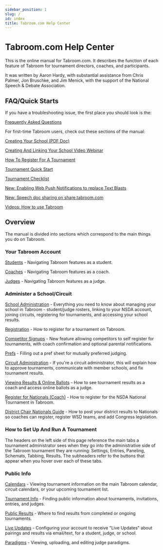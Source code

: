 ```yaml
---
sidebar_position: 1
slug: /
id: index
title: Tabroom.com Help Center
---
```


# Tabroom.com Help Center

This is the online manual for Tabroom.com. It describes the function
of each feature of Tabroom for tournament directors, coaches, and
participants.

It was written by Aaron Hardy, with substantial assistance from Chris
Palmer, Jon Bruschke, and Jim Menick, with the support of the National
Speech & Debate Association.

## FAQ/Quick Starts

If you have a troubleshooting issue, the first place you should look is
the:

[Frequently Asked Questions](FAQ "wikilink")

For first-time Tabroom users, check out these sections of the manual:

[Creating Your School (PDF
Doc)](/uploads/Creating_and_Connecting_Account_Tabroom_Lisa_Webinar_(1).pdf "wikilink")

[Creating And Linking Your School Video
Webinar](https://www.speechanddebate.org/creating-linking-account-tabroom/)

[How To Register For A Tournament](Registration "wikilink")

[Tournament Quick Start](Tournament_Quick_Start "wikilink")

[Tournament Checklist](Tournament_Checklist "wikilink")

[New: Enabling Web Push Notifications to replace Text
Blasts](Push_Notifications "wikilink")

[New: Speech doc sharing on share.tabroom.com](https://share.tabroom.com "wikilink")

[Videos: How to use Tabroom](Videos:_How_to_use_Tabroom "wikilink")

## Overview

The manual is divided into sections which correspond to the main
things you do on Tabroom.

### Your Tabroom Account

[Students](Students "wikilink") - Navigating Tabroom features as a
student.

[Coaches](Coaches "wikilink") - Navigating Tabroom features as a coach.

[Judges](Judges "wikilink") - Navigating Tabroom features as a judge.

### Administer a School/Circuit

[School Administration](School_Administration "wikilink") - Everything
you need to know about managing your school in Tabroom - student/judge
rosters, linking to your NSDA account, joining circuits, registering for
tournaments, and accessing your school results.

[Registration](Registration "wikilink") - How to register for a
tournament on Tabroom.

[Competitor Signups](Competitor_Signups "wikilink") - New feature
allowing competitors to self register for tournaments, with coach
confirmation and optional parental notifications.

[Prefs](Prefs "wikilink") - Filling out a pref sheet for mutually
preferred judging.

[Circuit Administration](Circuit_Administration "wikilink") - If you're
a circuit administrator, this will explain how to approve tournaments,
communicate with member schools, and fix tournament results.

[Viewing Results & Online
Ballots](Viewing_Results_&_Online_Ballots "wikilink") - How to see
tournament results as a coach and access online ballots as a judge.

[Register for Nationals (Coach)](Nationals_Registration "wikilink") -
How to register for the NSDA National Tournament in Tabroom.

[District Chair Nationals
Guide](District_Chair_Nationals_Guide "wikilink") - How to post your
district results to Nationals so coaches can register, register WSD
teams, and add Congress legislation.

### How to Set Up And Run A Tournament

The headers on the left side of this page reference the main tabs a
tournament administrator sees when they go into the administrative side
of the Tabroom tournament they are running: Settings, Entries, Paneling,
Schemats, Tabbing, Results. The subheaders refer to the buttons that
appear when you hover over each of these tabs.

### Public Info

[Calendars](Calendars "wikilink") - Viewing tournament information on
the main Tabroom calendar, circuit calendars, or your upcoming
tournament list.

[Tournament Info](Tournament_Info "wikilink") - Finding public
information about tournaments, invitations, entries, and judges.

[Public Results](Public_Results "wikilink") - Where to find results from
completed or ongoing tournaments.

[Live Updates](Live_Updates "wikilink") - Configuring your account to
receive "Live Updates" about pairings and results via email/text, for a
student, judge, or school.

[Paradigms](Paradigms "wikilink") - Viewing, uploading, and editing
judge paradigms.
